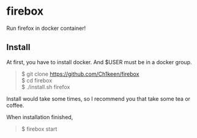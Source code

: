 # firebox

Run firefox in docker container!

## Install

At first, you have to install docker. And $USER must be in a docker group.

> $ git clone <https://github.com/Ch1keen/firebox>  
> $ cd firebox  
> $ ./install.sh firefox

Install would take some times, so I recommend you that take some tea or coffee.

When installation finished,

> $ firebox start
